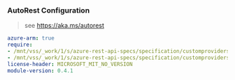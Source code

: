 ### AutoRest Configuration

> see https://aka.ms/autorest

``` yaml
azure-arm: true
require:
- /mnt/vss/_work/1/s/azure-rest-api-specs/specification/customproviders/resource-manager/readme.md
- /mnt/vss/_work/1/s/azure-rest-api-specs/specification/customproviders/resource-manager/readme.go.md
license-header: MICROSOFT_MIT_NO_VERSION
module-version: 0.4.1

```